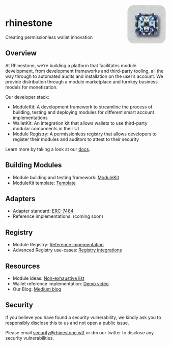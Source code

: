 <img src="logo.png" alt="rhinestone logo" align="right" width="120" height="120" style="border-radius:20px"/>

# rhinestone

Creating permissionless wallet innovation

## Overview

At Rhinestone, we’re building a platform that facilitates module development, from development frameworks and third-party tooling, all the way through to automated audits and installation on the user’s account. We provide distribution through a module marketplace and turnkey business models for monetization.

Our developer stack:

- ModuleKit: A development framework to streamline the process of building, testing and deploying modules for different smart account implementations
- WalletKit: An integration kit that allows wallets to use third-party modular components in their UI
- Module Registry: A permissionless registry that allows developers to register their modules and auditors to attest to their security

Learn more by taking a look at our [docs](https://docs.rhinestone.wtf).

## Building Modules

- Module building and testing framework: [ModuleKit](https://github.com/rhinestonewtf/modulekit)
- ModuleKit template: [Template](https://github.com/rhinestonewtf/module-template)

## Adapters

- Adapter standard: [ERC-7484](https://eips.ethereum.org/EIPS/eip-7484)
- Reference implementations: (coming soon)

## Registry

- Module Registry: [Reference impementation](https://github.com/rhinestonewtf/registry)
- Advanced Registry use-cases: [Registry integrations](https://github.com/rhinestonewtf/registry-integrations)

## Resources

- Module ideas: [Non-exhaustive list](https://rhinestone.notion.site/Module-ideas-for-product-inspo-338100a2c99540f490472b8aa839da11)
- Wallet reference implementation: [Demo video](https://rhinestone.wtf/demo)
- Our Blog: [Medium blog](https://blog.rhinestone.wtf)

## Security

If you believe you have found a security vulnerability, we kindly ask you to responsibly disclose this to us and not open a public issue.

Please email <security@rhinestone.wtf> or dm our twitter to disclose any security vulnerabilities.
